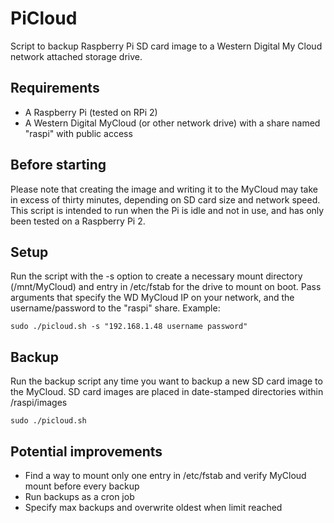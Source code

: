 # PiCloud
Script to backup Raspberry Pi SD card image to a Western Digital My Cloud
network attached storage drive.

## Requirements
- A Raspberry Pi (tested on RPi 2)
- A Western Digital MyCloud (or other network drive) with a share named
"raspi" with public access

## Before starting
Please note that creating the image and writing it to the MyCloud may take
in excess of thirty minutes, depending on SD card size and network speed.
This script is intended to run when the Pi is idle and not in use, and has
only been tested on a Raspberry Pi 2.

## Setup
Run the script with the -s option to create a necessary mount directory (/mnt/MyCloud)
and entry in /etc/fstab for the drive to mount on boot. Pass arguments that
specify the WD MyCloud IP on your network, and the username/password to
the "raspi" share. Example:
```
sudo ./picloud.sh -s "192.168.1.48 username password"
```

## Backup
Run the backup script any time you want to backup a new SD card image to the
MyCloud. SD card images are placed in date-stamped directories within /raspi/images
```
sudo ./picloud.sh
```

## Potential improvements
- Find a way to mount only one entry in /etc/fstab and verify MyCloud mount before every backup
- Run backups as a cron job
- Specify max backups and overwrite oldest when limit reached
